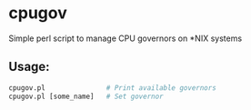 # cpugov

Simple perl script to manage CPU governors on *NIX systems

## Usage:

```perl
cpugov.pl               # Print available governors
cpugov.pl [some_name]   # Set governor
```
